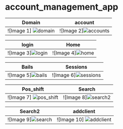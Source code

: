 # account_management_app
| Domain | account |
|:-------:|:-------:|
| ![Image 1] ![domain](https://github.com/user-attachments/assets/c715e4f3-78ef-4a6e-a75e-a45d5a47bfd9)| ![Image 2]![accounts](https://github.com/user-attachments/assets/59e91bea-bc3b-4561-be6d-f385058d541a)
 
| login | Home |
|:-------:|:-------:|
| ![Image 3]![login](https://github.com/user-attachments/assets/90d5ff70-ffec-438d-8769-6d6c0581673f)| ![Image 4]![home](https://github.com/user-attachments/assets/3b876370-fbf1-47fd-8032-b139aa9dbaf7)
 
| Bails | Sessions 
|:-------:|:-------:|
| ![Image 5]![bails](https://github.com/user-attachments/assets/6f43f9ba-1947-4e37-9512-1eb2bd50d664)| ![Image 6]![sessions](https://github.com/user-attachments/assets/4952c285-2c9e-4cb9-afcf-922668ebb995)

| Pos_shift | Search |
|:-------:|:-------:|
| ![Image 7] ![pos_shift](https://github.com/user-attachments/assets/9e354ff4-3db4-48b7-b663-cd6ca6f9944b)| ![Image 8]![search2](https://github.com/user-attachments/assets/24236ba1-81be-4c1e-ad11-d45cf4189a8b)
 
| Search2 | addclient |
|:-------:|:-------:|
| ![Image 9]![search](https://github.com/user-attachments/assets/5fee5e1e-6020-4a7d-b6ea-f24f8a491588)| ![Image 10] ![addclient](https://github.com/user-attachments/assets/9b312bba-9d42-4197-821e-745d392c1e3a)
